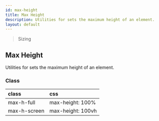 ```yaml
---
id: max-height
title: Max Height
description: Utilities for sets the maximum height of an element.
layout: default
---
```


> Sizing

## Max Height

Utilities for sets the maximum height of an element.

### Class

| <span class="px-3 py-1 text-white bg-charcoal-100 rounded-full">class</span> | <span class="px-3 py-1 text-white bg-charcoal-100 rounded-full">css</span> |
|:--|:--|
| max-h-full | max-height: 100% |
| max-h-screen | max-height: 100vh |
